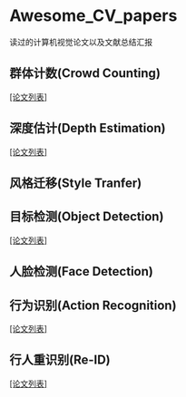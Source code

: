 # Awesome_CV_papers
读过的计算机视觉论文以及文献总结汇报

## 群体计数(Crowd Counting)
[[论文列表]](./Crowd_Counting/crowd_counting_readme.md)

## 深度估计(Depth Estimation)
[[论文列表]](./Depth_Estimation/depth_estimation_readme.md)

## 风格迁移(Style Tranfer)

## 目标检测(Object Detection)
[[论文列表]](./Object_Detection/object_detection_readme.md)

## 人脸检测(Face Detection)

## 行为识别(Action Recognition)
[[论文列表]](./Action_Recognition/action_recognition_readme.md)

## 行人重识别(Re-ID)
[[论文列表]](./Re-ID/re_id_readme.md)
